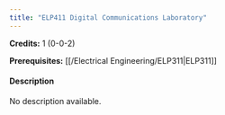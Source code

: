 ```yaml
---
title: "ELP411 Digital Communications Laboratory"
---
```

**Credits:** 1 (0-0-2)

**Prerequisites:** [[/Electrical Engineering/ELP311|ELP311]]

#### Description
No description available.